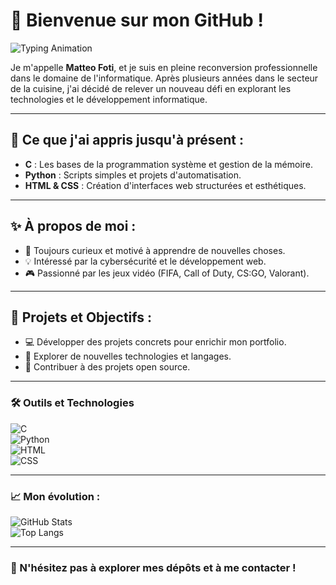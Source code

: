 # 👋 Bienvenue sur mon GitHub !  

![Typing Animation](https://readme-typing-svg.demolab.com?font=Fira+Code&size=22&pause=1000&color=1E90FF&width=435&lines=Développeur+en+reconversion+!;Passionné+par+l'informatique+et+la+technologie;Explorant+Python%2C+C%2C+HTML%2FCSS+et+plus...)  

Je m'appelle **Matteo Foti**, et je suis en pleine reconversion professionnelle dans le domaine de l'informatique. Après plusieurs années dans le secteur de la cuisine, j'ai décidé de relever un nouveau défi en explorant les technologies et le développement informatique.  

---

## 🚀 Ce que j'ai appris jusqu'à présent :  
- **C** : Les bases de la programmation système et gestion de la mémoire.  
- **Python** : Scripts simples et projets d'automatisation.  
- **HTML & CSS** : Création d'interfaces web structurées et esthétiques.  

---

## ✨ À propos de moi :  
- 🎯 Toujours curieux et motivé à apprendre de nouvelles choses.  
- 💡 Intéressé par la cybersécurité et le développement web.  
- 🎮 Passionné par les jeux vidéo (FIFA, Call of Duty, CS:GO, Valorant).  

---

## 🌟 Projets et Objectifs :  
- 💻 Développer des projets concrets pour enrichir mon portfolio.  
- 🚀 Explorer de nouvelles technologies et langages.  
- 🤝 Contribuer à des projets open source.  

---

### 🛠️ Outils et Technologies  
![C](https://img.shields.io/badge/-C-00599C?logo=c&logoColor=white&style=for-the-badge)  
![Python](https://img.shields.io/badge/-Python-3776AB?logo=python&logoColor=white&style=for-the-badge)  
![HTML](https://img.shields.io/badge/-HTML-E34F26?logo=html5&logoColor=white&style=for-the-badge)  
![CSS](https://img.shields.io/badge/-CSS-1572B6?logo=css3&logoColor=white&style=for-the-badge)  

---

### 📈 Mon évolution :  
![GitHub Stats](https://github-readme-stats.vercel.app/api?username=ton_nom_utilisateur&show_icons=true&theme=radical)  
![Top Langs](https://github-readme-stats.vercel.app/api/top-langs/?username=ton_nom_utilisateur&layout=compact&theme=radical)  

---

### 🎉 N'hésitez pas à explorer mes dépôts et à me contacter !  
